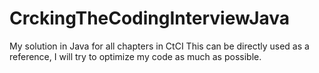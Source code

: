 # CrckingTheCodingInterviewJava
My solution in Java for all chapters in CtCI
This can be directly used as a reference, I will try to optimize my code as  much as possible.